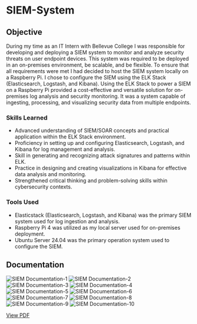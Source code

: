 # SIEM-System

## Objective

During my time as an IT Intern with Bellevue College I was responsible for developing and deploying a SIEM system to monitor and analyze security threats on user endpoint devices. This system was required to be deployed in an on-premises environment, be scalable, and be flexible. To ensure that all requirements were met I had decided to host the SIEM system locally on a Raspberry Pi. I chose to configure the SIEM using the ELK Stack (Elasticsearch, Logstash, and Kibana). Using the ELK Stack to power a SIEM on a Raspberry Pi provided a cost-effective and versatile solution for on-premises log analysis and security monitoring. It was a system capable of ingesting, processing, and visualizing security data from multiple endpoints.

### Skills Learned

- Advanced understanding of SIEM/SOAR concepts and practical application within the ELK Stack environment.
- Proficiency in setting up and configuring Elasticsearch, Logstash, and Kibana for log management and analysis.
- Skill in generating and recognizing attack signatures and patterns within ELK.
- Practice in designing and creating visualizations in Kibana for effective data analysis and monitoring.
- Strengthened critical thinking and problem-solving skills within cybersecurity contexts.

### Tools Used

- Elasticstack (Elasticsearch, Logstash, and Kibana) was the primary SIEM system used for log ingestion and analysis.
- Raspberry Pi 4 was utilized as my local server used for on-premises deployment.
- Ubuntu Server 24.04 was the primary operation system used to configure the SIEM.

## Documentation

![SIEM Documentation-1](https://github.com/user-attachments/assets/08b3524a-e3cc-4ebb-a82c-dc7b086323f6)
![SIEM Documentation-2](https://github.com/user-attachments/assets/ca3d08f1-c2b7-4438-b55f-b5a5714e523f)
![SIEM Documentation-3](https://github.com/user-attachments/assets/6a3bfd39-aeb3-43e0-9889-d0d3f05105cb)
![SIEM Documentation-4](https://github.com/user-attachments/assets/acdba065-80e6-4d84-a530-f7c96eb422cd)
![SIEM Documentation-5](https://github.com/user-attachments/assets/7114a31f-cba5-4f3e-9fc0-596bd164b496)
![SIEM Documentation-6](https://github.com/user-attachments/assets/7cbdd792-d504-414c-be75-96daba4c0db9)
![SIEM Documentation-7](https://github.com/user-attachments/assets/e92fbe22-98cb-4486-a327-dcf4f62a9394)
![SIEM Documentation-8](https://github.com/user-attachments/assets/40c28d5c-0643-4970-94b6-a8353e1d89c8)
![SIEM Documentation-9](https://github.com/user-attachments/assets/24bb77e5-c540-4a08-9a4d-adeca31a1183)
![SIEM Documentation-10](https://github.com/user-attachments/assets/29cba3ed-2630-4333-ab53-7b24a9eab379)

[View PDF](https://github.com/joelkoszorus/SIEM-System/blob/main/SIEM%20Documentation.pdf)

